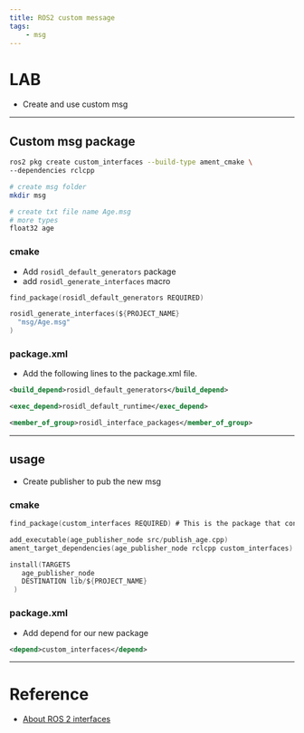 ```yaml
---
title: ROS2 custom message
tags:
    - msg
---
```


# LAB
- Create and use custom msg

---

## Custom msg package

```bash title="create pkg"
ros2 pkg create custom_interfaces --build-type ament_cmake \
--dependencies rclcpp
```

```bash title="msg folder"
# create msg folder
mkdir msg 
```

```bash title="msg file"
# create txt file name Age.msg
# more types 
float32 age
```

### cmake
- Add `rosidl_default_generators` package
- add `rosidl_generate_interfaces` macro

```c
find_package(rosidl_default_generators REQUIRED)

rosidl_generate_interfaces(${PROJECT_NAME}
  "msg/Age.msg"
)

```

### package.xml

- Add the following lines to the package.xml file.

```xml
<build_depend>rosidl_default_generators</build_depend>

<exec_depend>rosidl_default_runtime</exec_depend>

<member_of_group>rosidl_interface_packages</member_of_group>

```

---

## usage

- Create publisher to pub the new msg

### cmake

```c
find_package(custom_interfaces REQUIRED) # This is the package that contains the custom interface

add_executable(age_publisher_node src/publish_age.cpp)
ament_target_dependencies(age_publisher_node rclcpp custom_interfaces) 

install(TARGETS
   age_publisher_node
   DESTINATION lib/${PROJECT_NAME}
 )

```

### package.xml
- Add depend for our new package

```xml
<depend>custom_interfaces</depend>
```

---

# Reference
- [About ROS 2 interfaces](https://docs.ros.org/en/humble/Concepts/About-ROS-Interfaces.html)